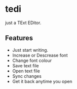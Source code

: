 # tedi

just a TExt EDitor.

## Features

- Just start writing.
- Increase or Descrease font
- Change font colour
- Save text file
- Open text file
- Sync changes
- Get it back anytime you open
